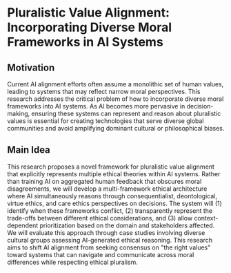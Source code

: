 # Pluralistic Value Alignment: Incorporating Diverse Moral Frameworks in AI Systems

## Motivation
Current AI alignment efforts often assume a monolithic set of human values, leading to systems that may reflect narrow moral perspectives. This research addresses the critical problem of how to incorporate diverse moral frameworks into AI systems. As AI becomes more pervasive in decision-making, ensuring these systems can represent and reason about pluralistic values is essential for creating technologies that serve diverse global communities and avoid amplifying dominant cultural or philosophical biases.

## Main Idea
This research proposes a novel framework for pluralistic value alignment that explicitly represents multiple ethical theories within AI systems. Rather than training AI on aggregated human feedback that obscures moral disagreements, we will develop a multi-framework ethical architecture where AI simultaneously reasons through consequentialist, deontological, virtue ethics, and care ethics perspectives on decisions. The system will (1) identify when these frameworks conflict, (2) transparently represent the trade-offs between different ethical considerations, and (3) allow context-dependent prioritization based on the domain and stakeholders affected. We will evaluate this approach through case studies involving diverse cultural groups assessing AI-generated ethical reasoning. This research aims to shift AI alignment from seeking consensus on "the right values" toward systems that can navigate and communicate across moral differences while respecting ethical pluralism.